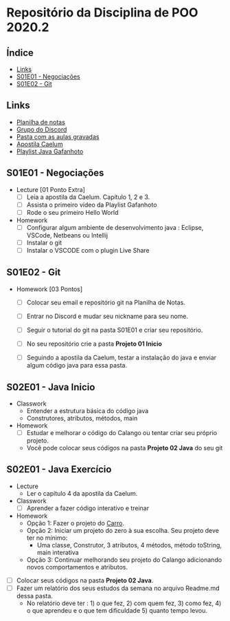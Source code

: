 # Repositório da Disciplina de POO 2020.2

## Índice []()
<!--TOC_BEGIN-->
- [Links](#links)
- [S01E01 - Negociações](#s01e01---negociações)
- [S01E02 - Git](#s01e02---git)

<!--TOC_END-->

## Links
- [Planilha de notas](https://docs.google.com/spreadsheets/d/1zGr9wJ0VifwyXHBXBtogrm6DLyuSKPyva8H2gFGv5Tk/edit?usp=sharing)
- [Grupo do Discord](discord.gg/Ct67jn2EX7)
- [Pasta com as aulas gravadas](https://drive.google.com/drive/folders/1tKLx3fg9loIZq3-4fbHbTrpUsQ2Xcnp_?usp=sharing)
- [Apostila Caelum](https://www.caelum.com.br/apostila-java-orientacao-objetos/)
- [ Playlist Java Gafanhoto](https://www.youtube.com/playlist?list=PLHz_AreHm4dkqe2aR0tQK74m8SFe-aGsY)


## S01E01 - Negociações
- Lecture [01 Ponto Extra]
    - [ ] Leia a apostila da Caelum. Capítulo 1, 2 e 3.
    - [ ] Assista o primeiro vídeo da Playlist Gafanhoto
    - [ ] Rode o seu primeiro Hello World

- Homework
    - [ ] Configurar algum ambiente de desenvolvimento java : Eclipse, VSCode, Netbeans ou Intellij
    - [ ] Instalar o git
    - [ ] Instalar o VSCODE com o plugin Live Share

## S01E02 - Git
- Homework [03 Pontos]
    - [ ] Colocar seu email e repositório git na Planilha de Notas.
    - [ ] Entrar no Discord e mudar seu nickname para seu nome.
    - [ ] Seguir o tutorial do git na pasta S01E01 e criar seu repositório.
    - [ ] No seu repositório crie a pasta **Projeto 01 Inicio**
    - [ ] Seguindo a apostila da Caelum, testar a instalação do java e enviar algum código java para essa pasta.


## S02E01 - Java Inicio
- Classwork
    - Entender a estrutura básica do código java
    - Construtores, atributos, métodos, main
- Homework
    - [ ] Estudar e melhorar o código do Calango ou tentar criar seu próprio projeto.
    - Você pode colocar seus códigos na pasta **Projeto 02 Java** do seu git

## S02E01 - Java Exercício
- Lecture
    - Ler o capítulo 4 da apostila da Caelum.
- Classwork
    - [ ] Aprender a fazer código interativo e treinar
- Homework
    - Opção 1: Fazer o projeto do [Carro](https://github.com/qxcodepoo/arcade/blob/master/base/002/Readme.md).
    - Opção 2: Iniciar um projeto do zero à sua escolha. Seu projeto deve ter no mínimo:
        - Uma classe, Construtor, 3 atributos, 4 métodos, método toString, main interativa
    - Opção 3: Continuar melhorando seu projeto do Calango adicionando novos comportamentos e atributos. 
- [ ] Colocar seus códigos na pasta **Projeto 02 Java**.
- [ ] Fazer um relatório dos seus estudos da semana no arquivo Readme.md dessa pasta.
    - No relatório deve ter : 1) o que fez, 2) com quem fez, 3) como fez, 4) o que aprendeu e o que tem dificuldade 5) quanto tempo levou.

